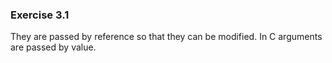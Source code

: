 ### Exercise 3.1

They are passed by reference so that they can be modified. In C arguments are passed by value.
